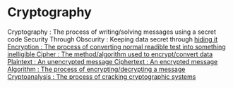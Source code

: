 # Cryptography

Cryptography
 : The process of writing/solving messages using a secret code
Security Through Obscurity 
 : Keeping data secret through <u>hiding<u> it
Encryption
 : The process of converting normal readible test into something inelligible
Cipher
 : The <u>method/algorithm<u> used to encrypt/convert data
Plaintext
 : An unencrypted message
Ciphertext
 : An encrypted message
Algorithm
 : The process of encrypting/decrypting a message
Cryptoanalysis
 : The process of cracking cryptographic systems